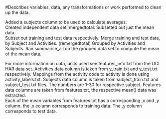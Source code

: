 #Describes variables, data, any transformations or work performed to clean up the data.

Added a subjects column to be used to calculate averages.  
Created independent data set, mergedtotal.
Subsetted out just the mean data.  
Subset out training and test data respectively.
Merge training and test data, by Subject and Activities.  (remergedtotal)
Grouped by Activities and Subjects.
Ran summarise_all on the grouped data set to compute the mean of the mean data.  

For more information on data, units used see features_info.txt from the UCI HAR data set. 
Activities data column is taken from y_train.txt and y_test.txt respectively.  Mappings from the activity code to activity is done using activity_labels.txt.
Subjects data column is taken from subject_train.txt and subject_test.txt files.  The numbers are 1-30 for respective subject. 
Features data columns are taken from features.txt, the respective mean() data was extracted.  
Each of the mean variables from features.txt has a corresponding ,x and ,y column.  the ,x column corresponds to training data.  The ,y column corresponds to test data.
